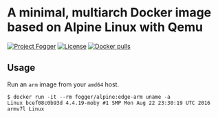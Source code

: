 # A minimal, multiarch Docker image based on Alpine Linux with Qemu
[![Project Fogger](https://img.shields.io/badge/project-fogger-78a300.svg)](http://fogger.io)
[![License](https://img.shields.io/badge/license-MIT-78a300.svg)](LICENSE)
[![Docker pulls](https://img.shields.io/docker/pulls/fogger/alpine.svg?label=docker)](https://hub.docker.com/r/fogger/alpine)

## Usage

Run an `arm` image from your `amd64` host.

```
$ docker run -it --rm fogger/alpine:edge-arm uname -a
Linux bcef08c0b93d 4.4.19-moby #1 SMP Mon Aug 22 23:30:19 UTC 2016 armv7l Linux
```
